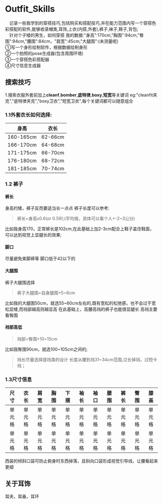 # Outfit_Skills
&emsp;记录一些我学到的穿搭技巧,包括购买和搭配技巧,并在能力范围内写一个穿搭色彩搭配的软件,能够收录帽类,耳饰,上衣(内搭,外套),裤子,袜子,鞋子,背包;  
&emsp;针对个子矮的男生，如何穿搭
我的数据:"身高":170cm,"胸围":94cm,"臀围":94cm,"腰围":84cm，"肩宽":45cm,"大腿围":(未测量呢)  
①写一个身形绘制软件，根据数据绘制身形  
②一个拍照的pose生成器(包含周围环境)  
③一个穿搭色彩搭配器  
④尺寸信息生成器
## 搜索技巧  
1.搜索衣服外套前加上**cleanf**,**bomber**,**底特律**,**boxy**,**短宽**等关键词
eg:"cleanfit夹克","底特律夹克","boxy卫衣","短宽卫衣",每个关键词都可以随意组合
### 1.1外套衣长如何选择:
| 身高 | 衣长 |
| :-----:| :----: | 
| 160-165cm | 62-66cm | 
| 166-170cm | 64-68cm |
| 171-175cm | 66-70cm |
| 176-180cm | 68-72cm |
| 181-185cm | 70-74cm |
### 1.2 裤子
#### 裤长
身高约矮，裤子反而要适当长一点点
裤子长度可以参考:
> 裤长=身高x0.6(or 0.59);(平均值，具体可以看个人+-2~3公分)

比如我身高170，正常裤长是102cm,在此基础上加2-3cm配合上鞋子盖住鞋面，可以达到视觉上显腿长的效果;
#### 脚口
尽量避免束脚裤等
脚口低于42以下的
#### 大腿围
裤子大腿围选择
> 裤子大腿围=自身腿围+5~6cm

比如我的大腿围50cm，就选55~60cm左右的,既有宽松的松弛感，也不会过于宽松显矮,而裆部越高则越显高
在此基础上，高腰高裆的裤子也能很显腿长
高裆主要看臀围
#### 裆部高低
> 裆部=臀围+10~15cm

比如我臀围90cm，就选100~105cm之间的;
> 裆长尽量选择提裆类的设计
> 长度从腰到裆31~34cm范围,过长掉裆，过短卡裆；

### 1.3尺寸信息
| 尺寸 | 衣长 | 肩宽 | 胸围 | 下摆 | 袖长 | 袖口 | 腰围 | 裤长 | 臀围 | 膝盖 |
| :----: | :----: | :----: | :----: | :----: | :----: | :----: | :----: | :----: | :----: | :----: |
| 单元格 | 单元格 | 单元格 | 单元格 | 单元格 | 单元格 | 单元格 | 单元格 | 单元格 | 单元格 | 单元格 |
| 单元格 | 单元格 | 单元格 | 单元格 | 单元格 | 单元格 | 单元格 | 单元格 | 单元格 | 单元格 | 单元格 |

西装的倾斜口袋可防止俯身时东西掉落，且斜向口袋形成视觉引导线，让腰看起来更细
## 关于耳饰
耳夹，耳垂，耳环

